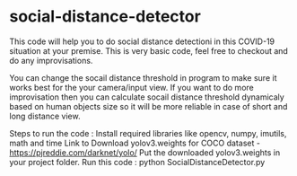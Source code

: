 # social-distance-detector

This code will help you to do social distance detectioni in this COVID-19 situation at your premise. This is very basic code, feel free to checkout and do any improvisations.

You can change the socail distance threshold in program to make sure it works best for the your camera/input view. 
If you want to do more improvisation then you can calculate socail distance threshold dynamicaly based on human objects size so it will be more reliable in case of short and long distance view.

Steps to run the code :
  Install required libraries like opencv, numpy, imutils, math and time
  Link to Download yolov3.weights for COCO dataset - https://pjreddie.com/darknet/yolo/
  Put the downloaded yolov3.weights in your project folder.
  Run this code  : python SocialDistanceDetector.py

